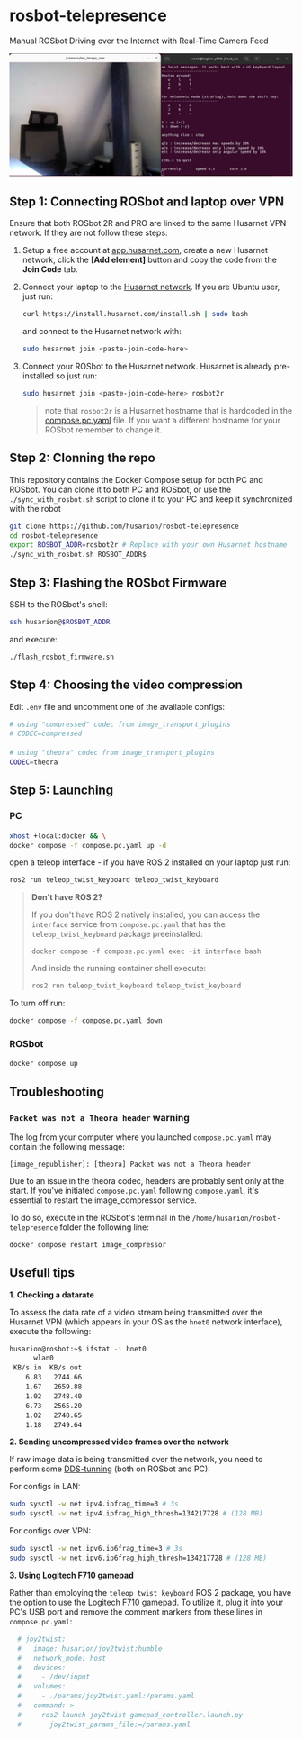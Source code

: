 # rosbot-telepresence

Manual ROSbot Driving over the Internet with Real-Time Camera Feed

![ROSbot ROS2 user interface](docs/teleop-rosbot.png)

## Step 1: Connecting ROSbot and laptop over VPN

Ensure that both ROSbot 2R and PRO are linked to the same Husarnet VPN network. If they are not follow these steps:

1. Setup a free account at [app.husarnet.com](https://app.husarnet.com/), create a new Husarnet network, click the **[Add element]** button and copy the code from the **Join Code** tab.
2. Connect your laptop to the [Husarnet network](https://husarnet.com/docs). If you are Ubuntu user, just run:

   ```bash
   curl https://install.husarnet.com/install.sh | sudo bash
   ```

   and connect to the Husarnet network with:

   ```bash
   sudo husarnet join <paste-join-code-here>
   ```

3. Connect your ROSbot to the Husarnet network. Husarnet is already pre-installed so just run:

   ```bash
   sudo husarnet join <paste-join-code-here> rosbot2r
   ```

   > note that `rosbot2r` is a Husarnet hostname that is hardcoded in the [compose.pc.yaml](/rosbot-telepresence/blob/main/compose.pc.yaml) file. If you want a different hostname for your ROSbot remember to change it.
 

## Step 2: Clonning the repo

This repository contains the Docker Compose setup for both PC and ROSbot. You can clone it to both PC and ROSbot, or use the `./sync_with_rosbot.sh` script to clone it to your PC and keep it synchronized with the robot

```bash
git clone https://github.com/husarion/rosbot-telepresence
cd rosbot-telepresence 
export ROSBOT_ADDR=rosbot2r # Replace with your own Husarnet hostname
./sync_with_rosbot.sh ROSBOT_ADDR$
```

## Step 3: Flashing the ROSbot Firmware

SSH to the ROSbot's shell:

```bash
ssh husarion@$ROSBOT_ADDR
```

and execute:

```bash
./flash_rosbot_firmware.sh
```

## Step 4: Choosing the video compression

Edit `.env` file and uncomment one of the available configs:

```bash
# using "compressed" codec from image_transport_plugins
# CODEC=compressed

# using "theora" codec from image_transport_plugins
CODEC=theora
```

## Step 5: Launching

### PC

```bash
xhost +local:docker && \
docker compose -f compose.pc.yaml up -d
```

open a teleop interface - if you have ROS 2 installed on your laptop just run:

```bash
ros2 run teleop_twist_keyboard teleop_twist_keyboard
```

> **Don't have ROS 2?**
>
> If you don't have ROS 2 natively installed, you can access the `interface` service from `compose.pc.yaml` that has the `teleop_twist_keyboard` package preeinstalled:
> 
> ```
> docker compose -f compose.pc.yaml exec -it interface bash
> ```
> 
> And inside the running container shell execute:
> 
> ```bash
> ros2 run teleop_twist_keyboard teleop_twist_keyboard
> ```

To turn off run:

```bash
docker compose -f compose.pc.yaml down
```

### ROSbot

```bash
docker compose up
```

## Troubleshooting

###  `Packet was not a Theora header` warning

The log from your computer where you launched `compose.pc.yaml` may contain the following message:

```
[image_republisher]: [theora] Packet was not a Theora header
```

Due to an issue in the theora codec, headers are probably sent only at the start. If you've initiated `compose.pc.yaml` following `compose.yaml`, it's essential to restart the image_compressor service.

To do so, execute in the ROSbot's terminal in the `/home/husarion/rosbot-telepresence` folder the following line:

```bash
docker compose restart image_compressor
```

## Usefull tips

**1. Checking a datarate**

To assess the data rate of a video stream being transmitted over the Husarnet VPN (which appears in your OS as the `hnet0` network interface), execute the following:

```bash
husarion@rosbot:~$ ifstat -i hnet0
      wlan0       
 KB/s in  KB/s out
    6.83   2744.66
    1.67   2659.88
    1.02   2748.40
    6.73   2565.20
    1.02   2748.65
    1.18   2749.64
```

**2. Sending uncompressed video frames over the network**

If raw image data is being transmitted over the network, you need to perform some [DDS-tunning](https://docs.ros.org/en/humble/How-To-Guides/DDS-tuning.html) (both on ROSbot and PC):

For configs in LAN:

```bash
sudo sysctl -w net.ipv4.ipfrag_time=3 # 3s
sudo sysctl -w net.ipv4.ipfrag_high_thresh=134217728 # (128 MB)
```

For configs over VPN:

```bash
sudo sysctl -w net.ipv6.ip6frag_time=3 # 3s
sudo sysctl -w net.ipv6.ip6frag_high_thresh=134217728 # (128 MB)
```

**3. Using Logitech F710 gamepad**

Rather than employing the `teleop_twist_keyboard` ROS 2 package, you have the option to use the Logitech F710 gamepad. To utilize it, plug it into your PC's USB port and remove the comment markers from these lines in `compose.pc.yaml`:

```yaml
  # joy2twist:
  #   image: husarion/joy2twist:humble
  #   network_mode: host
  #   devices:
  #     - /dev/input
  #   volumes:
  #     - ./params/joy2twist.yaml:/params.yaml
  #   command: >
  #     ros2 launch joy2twist gamepad_controller.launch.py
  #       joy2twist_params_file:=/params.yaml
```
